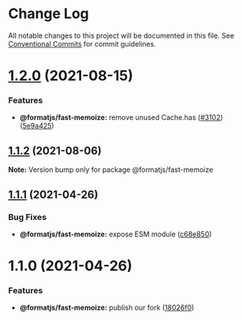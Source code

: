 # Change Log

All notable changes to this project will be documented in this file.
See [Conventional Commits](https://conventionalcommits.org) for commit guidelines.

# [1.2.0](https://github.com/formatjs/formatjs/compare/@formatjs/fast-memoize@1.1.2...@formatjs/fast-memoize@1.2.0) (2021-08-15)


### Features

* **@formatjs/fast-memoize:** remove unused Cache.has ([#3102](https://github.com/formatjs/formatjs/issues/3102)) ([5e9a425](https://github.com/formatjs/formatjs/commit/5e9a425519fd2b2473172687fccb58a6979ec81e))





## [1.1.2](https://github.com/formatjs/formatjs/compare/@formatjs/fast-memoize@1.1.1...@formatjs/fast-memoize@1.1.2) (2021-08-06)

**Note:** Version bump only for package @formatjs/fast-memoize





## [1.1.1](https://github.com/formatjs/formatjs/compare/@formatjs/fast-memoize@1.1.0...@formatjs/fast-memoize@1.1.1) (2021-04-26)


### Bug Fixes

* **@formatjs/fast-memoize:** expose ESM module ([c68e850](https://github.com/formatjs/formatjs/commit/c68e8508956ec6e3f13e2f0aed0419fcd2c453ce))





# 1.1.0 (2021-04-26)


### Features

* **@formatjs/fast-memoize:** publish our fork ([18026f0](https://github.com/formatjs/formatjs/commit/18026f0a5f986a385efd3793ce9190024a3f903c))

